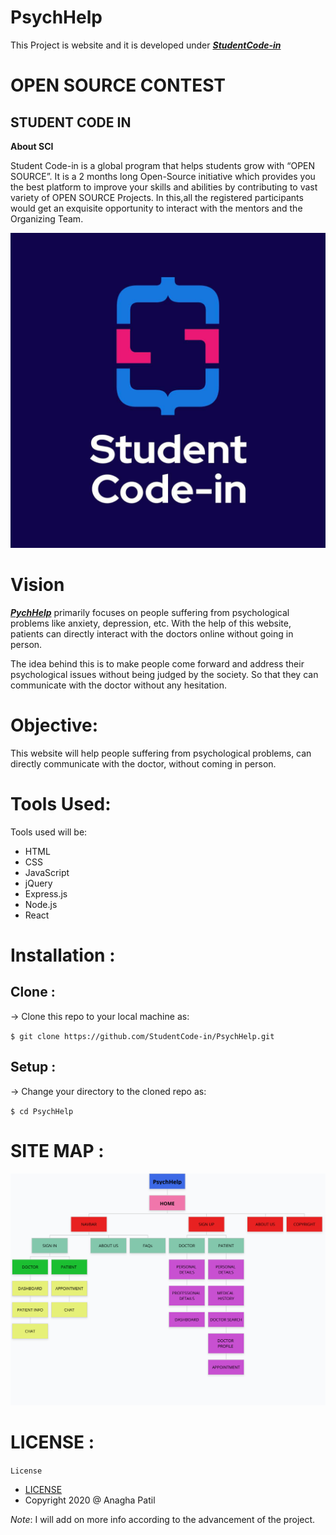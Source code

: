 # PsychHelp

This Project is website and it is developed under [**_StudentCode-in_**](https://scodein.tech/)

# OPEN SOURCE CONTEST

## STUDENT CODE IN

**About SCI**

Student Code-in is a global program that helps students grow with “OPEN SOURCE”. It is a 2 months long Open-Source initiative which provides you the best platform to improve your skills and abilities by contributing to vast variety of OPEN SOURCE Projects. In this,all the registered participants would get an exquisite opportunity to interact with the mentors and the Organizing Team.

![alt STUDENT CODE-IN LOGO](https://github.com/StudentCode-in/PsychHelp/blob/master/STUDENT%20CODE-IN.jpg)

# Vision
[**_PychHelp_**](https://psych-help.netlify.app/) primarily focuses on people suffering from psychological problems like anxiety, depression, etc. With the help of this website, patients can directly interact with the doctors online without going in person.

The idea behind this is to make people come forward and address their psychological issues without being judged by the society. So that they can communicate with the doctor without any hesitation.
# Objective:

This website will help people suffering from psychological problems, can directly communicate with the doctor, without coming in person.

# Tools Used:

Tools used will be:
* HTML
* CSS
* JavaScript
* jQuery
* Express.js
* Node.js
* React

# Installation :
## Clone :
->  Clone this repo to your local machine as:

`$ git clone https://github.com/StudentCode-in/PsychHelp.git`

## Setup :
->  Change your directory to the cloned repo as:

`$ cd PsychHelp`

# SITE MAP :
![alt SITE MAP](https://github.com/StudentCode-in/PsychHelp/blob/master/SITE%20MAP.png)

# LICENSE :
`License`

* [LICENSE](https://github.com/StudentCode-in/PsychHelp/blob/master/LICENSE)
* Copyright 2020 @ Anagha Patil

*Note*: I will add on more info according to the advancement of the project.
